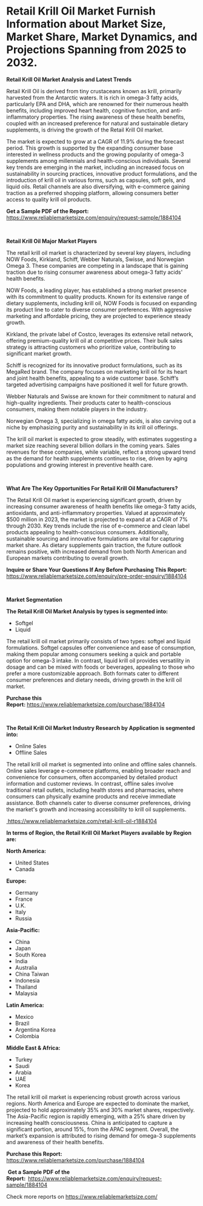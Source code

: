 <p><h1>Retail Krill Oil Market Furnish Information about Market Size, Market Share, Market Dynamics, and Projections Spanning from 2025 to 2032.</h1></p><p><strong>Retail Krill Oil Market Analysis and Latest Trends</strong></p>
<p><p>Retail Krill Oil is derived from tiny crustaceans known as krill, primarily harvested from the Antarctic waters. It is rich in omega-3 fatty acids, particularly EPA and DHA, which are renowned for their numerous health benefits, including improved heart health, cognitive function, and anti-inflammatory properties. The rising awareness of these health benefits, coupled with an increased preference for natural and sustainable dietary supplements, is driving the growth of the Retail Krill Oil market.</p><p>The market is expected to grow at a CAGR of 11.9% during the forecast period. This growth is supported by the expanding consumer base interested in wellness products and the growing popularity of omega-3 supplements among millennials and health-conscious individuals. Several key trends are emerging in the market, including an increased focus on sustainability in sourcing practices, innovative product formulations, and the introduction of krill oil in various forms, such as capsules, soft gels, and liquid oils. Retail channels are also diversifying, with e-commerce gaining traction as a preferred shopping platform, allowing consumers better access to quality krill oil products.</p></p>
<p><strong>Get a Sample PDF of the Report:&nbsp;</strong> <a href="https://www.reliablemarketsize.com/enquiry/request-sample/1884104?utm_campaign=2314&utm_medium=2&utm_source=Github&utm_content=ia&utm_term=15022025&utm_id=retail-krill-oil">https://www.reliablemarketsize.com/enquiry/request-sample/1884104</a></p>
<p>&nbsp;</p>
<p><strong>Retail Krill Oil Major Market Players</strong></p>
<p><p>The retail krill oil market is characterized by several key players, including NOW Foods, Kirkland, Schiff, Webber Naturals, Swisse, and Norwegian Omega 3. These companies are competing in a landscape that is gaining traction due to rising consumer awareness about omega-3 fatty acids' health benefits.</p><p>NOW Foods, a leading player, has established a strong market presence with its commitment to quality products. Known for its extensive range of dietary supplements, including krill oil, NOW Foods is focused on expanding its product line to cater to diverse consumer preferences. With aggressive marketing and affordable pricing, they are projected to experience steady growth.</p><p>Kirkland, the private label of Costco, leverages its extensive retail network, offering premium-quality krill oil at competitive prices. Their bulk sales strategy is attracting customers who prioritize value, contributing to significant market growth. </p><p>Schiff is recognized for its innovative product formulations, such as its MegaRed brand. The company focuses on marketing krill oil for its heart and joint health benefits, appealing to a wide customer base. Schiff’s targeted advertising campaigns have positioned it well for future growth.</p><p>Webber Naturals and Swisse are known for their commitment to natural and high-quality ingredients. Their products cater to health-conscious consumers, making them notable players in the industry. </p><p>Norwegian Omega 3, specializing in omega fatty acids, is also carving out a niche by emphasizing purity and sustainability in its krill oil offerings.</p><p>The krill oil market is expected to grow steadily, with estimates suggesting a market size reaching several billion dollars in the coming years. Sales revenues for these companies, while variable, reflect a strong upward trend as the demand for health supplements continues to rise, driven by aging populations and growing interest in preventive health care.</p></p>
<p>&nbsp;</p>
<p><strong>What Are The Key Opportunities For Retail Krill Oil Manufacturers?</strong></p>
<p><p>The Retail Krill Oil market is experiencing significant growth, driven by increasing consumer awareness of health benefits like omega-3 fatty acids, antioxidants, and anti-inflammatory properties. Valued at approximately $500 million in 2023, the market is projected to expand at a CAGR of 7% through 2030. Key trends include the rise of e-commerce and clean label products appealing to health-conscious consumers. Additionally, sustainable sourcing and innovative formulations are vital for capturing market share. As dietary supplements gain traction, the future outlook remains positive, with increased demand from both North American and European markets contributing to overall growth.</p></p>
<p><strong>Inquire or Share Your Questions If Any Before Purchasing This Report:</strong> <a href="https://www.reliablemarketsize.com/enquiry/pre-order-enquiry/1884104?utm_campaign=2314&utm_medium=2&utm_source=Github&utm_content=ia&utm_term=15022025&utm_id=retail-krill-oil">https://www.reliablemarketsize.com/enquiry/pre-order-enquiry/1884104</a></p>
<p>&nbsp;</p>
<p><strong>Market Segmentation</strong></p>
<p><strong>The Retail Krill Oil Market Analysis by types is segmented into:</strong></p>
<p><ul><li>Softgel</li><li>Liquid</li></ul></p>
<p><p>The retail krill oil market primarily consists of two types: softgel and liquid formulations. Softgel capsules offer convenience and ease of consumption, making them popular among consumers seeking a quick and portable option for omega-3 intake. In contrast, liquid krill oil provides versatility in dosage and can be mixed with foods or beverages, appealing to those who prefer a more customizable approach. Both formats cater to different consumer preferences and dietary needs, driving growth in the krill oil market.</p></p>
<p><strong>Purchase this Report:&nbsp;</strong><a href="https://www.reliablemarketsize.com/purchase/1884104?utm_campaign=2314&utm_medium=2&utm_source=Github&utm_content=ia&utm_term=15022025&utm_id=retail-krill-oil">https://www.reliablemarketsize.com/purchase/1884104</a></p>
<p>&nbsp;</p>
<p><strong>The Retail Krill Oil Market Industry Research by Application is segmented into:</strong></p>
<p><ul><li>Online Sales</li><li>Offline Sales</li></ul></p>
<p><p>The retail krill oil market is segmented into online and offline sales channels. Online sales leverage e-commerce platforms, enabling broader reach and convenience for consumers, often accompanied by detailed product information and customer reviews. In contrast, offline sales involve traditional retail outlets, including health stores and pharmacies, where consumers can physically examine products and receive immediate assistance. Both channels cater to diverse consumer preferences, driving the market's growth and increasing accessibility to krill oil supplements.</p></p>
<p><a href="https://www.reliablemarketsize.com/retail-krill-oil-r1884104?utm_campaign=2314&utm_medium=2&utm_source=Github&utm_content=ia&utm_term=15022025&utm_id=retail-krill-oil">&nbsp;https://www.reliablemarketsize.com/retail-krill-oil-r1884104</a></p>
<p><strong>In terms of Region, the Retail Krill Oil Market Players available by Region are:</strong></p>
<p>
    <p> <strong> North America: </strong>
        <ul>
            <li>United States</li>
            <li>Canada</li>
        </ul>
        </p> 
    <p> <strong> Europe: </strong>
        <ul>
            <li>Germany</li>
            <li>France</li>
            <li>U.K.</li>
            <li>Italy</li>
            <li>Russia</li>
        </ul>
        </p> 
    <p> <strong> Asia-Pacific: </strong>
        <ul>
            <li>China</li>
            <li>Japan</li>
            <li>South Korea</li>
            <li>India</li>
            <li>Australia</li>
            <li>China Taiwan</li>
            <li>Indonesia</li>
            <li>Thailand</li>
            <li>Malaysia</li>
        </ul>
        </p> 
    <p> <strong> Latin America: </strong>
        <ul>
            <li>Mexico</li>
            <li>Brazil</li>
            <li>Argentina Korea</li>
            <li>Colombia</li>
        </ul>
        </p> 
    <p> <strong> Middle East & Africa: </strong>
        <ul>
            <li>Turkey</li>
            <li>Saudi</li>
            <li>Arabia</li>
            <li>UAE</li>
            <li>Korea</li>
        </ul>
    </p>
    </p>
<p><p>The retail krill oil market is experiencing robust growth across various regions. North America and Europe are expected to dominate the market, projected to hold approximately 35% and 30% market shares, respectively. The Asia-Pacific region is rapidly emerging, with a 25% share driven by increasing health consciousness. China is anticipated to capture a significant portion, around 15%, from the APAC segment. Overall, the market’s expansion is attributed to rising demand for omega-3 supplements and awareness of their health benefits.</p></p>
<p><strong>Purchase this Report: </strong><a href="https://www.reliablemarketsize.com/purchase/1884104?utm_campaign=2314&utm_medium=2&utm_source=Github&utm_content=ia&utm_term=15022025&utm_id=retail-krill-oil">https://www.reliablemarketsize.com/purchase/1884104</a></p>
<p>&nbsp;<strong>Get a Sample PDF of the Report:&nbsp;&nbsp;</strong><a href="https://www.reliablemarketsize.com/enquiry/request-sample/1884104?utm_campaign=2314&utm_medium=2&utm_source=Github&utm_content=ia&utm_term=15022025&utm_id=retail-krill-oil">https://www.reliablemarketsize.com/enquiry/request-sample/1884104</a></p>
<p><strong></strong></p>
<p>Check more reports on <a href="https://www.reliablemarketsize.com/?utm_campaign=2314&utm_medium=2&utm_source=Github&utm_content=ia&utm_term=15022025&utm_id=retail-krill-oil">https://www.reliablemarketsize.com/</a></p>